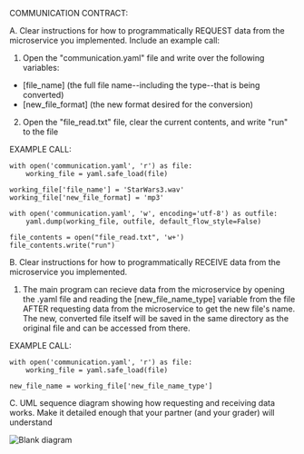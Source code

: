 COMMUNICATION CONTRACT:

A. Clear instructions for how to programmatically REQUEST data from the microservice you implemented. Include an example call:
1. Open the "communication.yaml" file and write over the following variables:
- [file_name] (the full file name--including the type--that is being converted)
- [new_file_format] (the new format desired for the conversion)

2. Open the "file_read.txt" file, clear the current contents, and write "run" to the file

EXAMPLE CALL:

    with open('communication.yaml', 'r') as file:
        working_file = yaml.safe_load(file)
    
    working_file['file_name'] = 'StarWars3.wav'
    working_file['new_file_format] = 'mp3'

    with open('communication.yaml', 'w', encoding='utf-8') as outfile:
        yaml.dump(working_file, outfile, default_flow_style=False)

    file_contents = open("file_read.txt", 'w+')
    file_contents.write("run")


B. Clear instructions for how to programmatically RECEIVE data from the microservice you implemented.
1. The main program can recieve data from the microservice by opening the .yaml file and reading the [new_file_name_type] variable from the file AFTER requesting data from the microservice to get the new file's name.
The new, converted file itself will be saved in the same directory as the original file and can be accessed from there.

EXAMPLE CALL:

    with open('communication.yaml', 'r') as file:
        working_file = yaml.safe_load(file)
    
    new_file_name = working_file['new_file_name_type']


C. UML sequence diagram showing how requesting and receiving data works. Make it detailed enough that your partner (and your grader) will understand

![Blank diagram](https://github.com/hendera2/CS361_microservice/assets/102428207/fb957780-4798-4f98-991b-859882a0f2fe)

